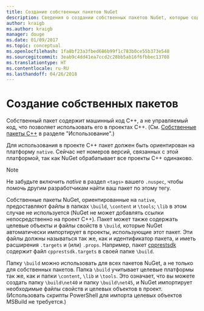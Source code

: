 ```yaml
---
title: Создание собственных пакетов NuGet
description: Сведения о создании собственных пакетов NuGet, которые содержат код C++ вместо управляемого кода, для использования в проектах C++.
author: kraigb
ms.author: kraigb
manager: douge
ms.date: 01/09/2017
ms.topic: conceptual
ms.openlocfilehash: 1fa8bf23a3fbed686b99f1c783b0ce55b373e548
ms.sourcegitcommit: 3eab9c4dd41ea7ccd2c28bb5ab16f6fbbec13708
ms.translationtype: HT
ms.contentlocale: ru-RU
ms.lasthandoff: 04/26/2018
---
```

# <a name="creating-native-packages"></a>Создание собственных пакетов

Собственный пакет содержит машинный код C++, а не управляемый код, что позволяет использовать его в проектах C++. (См. [Собственные пакеты C++](../consume-packages/finding-and-choosing-packages.md#native-c-packages) в разделе "Использование".)

Для использования в проекте C++ пакет должен быть ориентирован на платформу `native`. Сейчас нет номеров версий, связанных с этой платформой, так как NuGet обрабатывает все проекты C++ одинаково.

> [!Note]
> Не забудьте включить *native* в раздел `<tags>` вашего `.nuspec`, чтобы помочь другим разработчикам найти ваш пакет по этому тегу.

Собственные пакеты NuGet, ориентированные на `native`, предоставляют файлы в папках `\build`, `\content` и `\tools`; `\lib` в этом случае не используется (NuGet не может добавлять ссылки непосредственно на проект C++). Пакет может также содержать целевые объекты и файлы свойств в `\build`, которые NuGet автоматически импортирует в проекты, использующие этот пакет. Эти файлы должны называться так же, как и идентификатор пакета, и иметь расширения `.targets` и (или) `.props`. Например, пакет [cpprestsdk](https://nuget.org/packages/cpprestsdk/) содержит файл `cpprestsdk.targets` в своей папке `\build`.

Папку `\build` можно использовать для всех пакетов NuGet, а не только для собственных пакетов. Папка `\build` учитывает целевые платформы так же, как и папки `\content`, `\lib` и `\tools`. Это означает, что вы можете создать папку `\build\net40` и папку `\build\net45`, и NuGet импортирует необходимые файлы свойств и целевых объектов в проект. (Использовать скрипты PowerShell для импорта целевых объектов MSBuild не требуется.)
